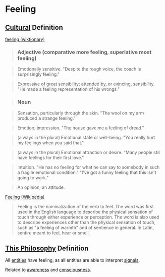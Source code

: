 # Feeling

## [Cultural](./culture.md) Definition

<a href="http://en.wiktionary.org/wiki/feeling" target="_blank">feeling (wiktionary)</a>

> ### Adjective (comparative more feeling, superlative most feeling)

> Emotionally sensitive. "Despite the rough voice, the coach is surprisingly feeling."

> Expressive of great sensibility; attended by, or evincing, sensibility. "He made a feeling representation of his wrongs."

> ### Noun

> Sensation, particularly through the skin. "The wool on my arm produced a strange feeling."

> Emotion; impression. "The house gave me a feeling of dread."

> (always in the plural) Emotional state or well-being. "You really hurt my feelings when you said that."

> (always in the plural) Emotional attraction or desire. "Many people still have feelings for their first love."

> Intuition. "He has no feeling for what he can say to somebody in such a fragile emotional condition." "I've got a funny feeling that this isn't going to work."

> An opinion, an attitude.

<a href="http://en.wikipedia.org/wiki/Feeling" target="_blank">Feeling (Wikipedia)</a>

> Feeling is the nominalization of the verb to feel. The word was first used in the English language to describe the physical sensation of touch through either experience or perception. The word is also used to describe experiences other than the physical sensation of touch, such as "a feeling of warmth" and of sentience in general. In Latin, sentire meant to feel, hear or smell.

## [This Philosophy](./this-philosophy.md) Definition

All [entities](./entity.md) have feeling, as all entities are able to interpret [signals](./signal.md).

Related to [awareness](./awareness.md) and [consciousness](./consciousness.md).
